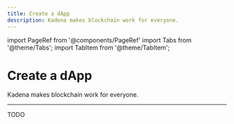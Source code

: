 ```yaml
---
title: Create a dApp
description: Kadena makes blockchain work for everyone.
---
```


import PageRef from '@components/PageRef'
import Tabs from '@theme/Tabs';
import TabItem from '@theme/TabItem';

# Create a dApp

Kadena makes blockchain work for everyone.

---

TODO
